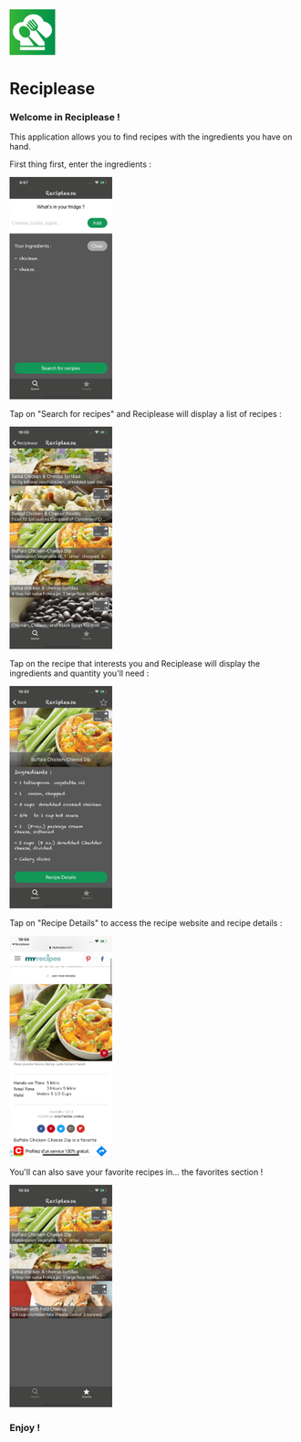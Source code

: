 <img src="AppImages/AppIcon.png" width="80">

# Reciplease

### Welcome in Reciplease !  
This application allows you to find recipes with the ingredients you have on hand. 

First thing first, enter the ingredients :  
    
 <img src="AppImages/Ingredients.png" width="180">
 
Tap on "Search for recipes" and Reciplease will display a list of recipes :       
 
 <img src="AppImages/RecipesList.png" width="180">   
 
Tap on the recipe that interests you and Reciplease will display the ingredients and quantity you'll need :  
 
  <img src="AppImages/Details.png" width="180">   

Tap on "Recipe Details" to access the recipe website and recipe details :    
  
  <img src="AppImages/WebSite.png" width="180">   

You'll can also save your favorite recipes in... the favorites section !  

  <img src="AppImages/Favorites.png" width="180">
  
 ### Enjoy !

  
 
